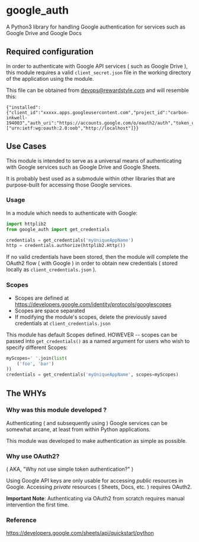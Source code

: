 # google_auth
A Python3 library for handling Google authentication for services such as Google Drive and Google Docs

## Required configuration

In order to authenticate with Google API services ( such as Google Drive ),
this module requires a valid `client_secret.json` file in the working directory
of the application using the module.

This file can be obtained from devops@rewardstyle.com and will resemble this:

```
{"installed":{"client_id":"xxxxx.apps.googleusercontent.com","project_id":"carbon-inkwell-194003","auth_uri":"https://accounts.google.com/o/oauth2/auth","token_uri":"https://accounts.google.com/o/oauth2/token","auth_provider_x509_cert_url":"https://www.googleapis.com/oauth2/v1/certs","client_secret":"xxxxx","redirect_uris":["urn:ietf:wg:oauth:2.0:oob","http://localhost"]}}
```

## Use Cases

This module is intended to serve as a universal means of authenticating
with Google services such as Google Drive and Google Sheets.

It is probably best used as a submodule within other libraries
that are purpose-built for accessing those Google services.

### Usage

In a module which needs to authenticate with Google:

```python
import httplib2
from google_auth import get_credentials

credentials = get_credentials('myUniqueAppName')
http = credentials.authorize(httplib2.Http())
```

If no valid credentials have been stored, then the module will
complete the OAuth2 flow ( with Google ) in order to obtain
new credentials ( stored locally as `client_credentials.json` ).

### Scopes

- Scopes  are defined at https://developers.google.com/identity/protocols/googlescopes
- Scopes are space separated
- If modifying the module's scopes, delete the previously saved credentials at `client_credentials.json`

This module has default Scopes defined.
HOWEVER -- scopes can be passed into `get_credentials()` as a named argument
for users who wish to specify different Scopes:

```python
myScopes=' '.join(list(
    ('foo', 'bar')
))
credentials = get_credentials('myUniqueAppName', scopes=myScopes)
```

## The WHYs

### Why was this module developed ?

Authenticating ( and subsequently using ) Google services
can be somewhat arcane, at least from within Python
applications.

This module was developed to make authentication as
simple as possible.

### Why use OAuth2?
( AKA, "Why not use simple token authentication?" )

Using Google API keys are only usable for accessing _public_ resources in Google.
Accessing _private_ resources ( Sheets, Docs, etc. ) requires OAuth2.

**Important Note**: Authenticating via OAuth2 from scratch requires manual intervention the first time.

### Reference
https://developers.google.com/sheets/api/quickstart/python
